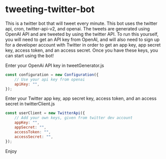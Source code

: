 # tweeting-twitter-bot

This is a twitter bot that will tweet every minute. This bot uses the twitter api, cron, twitter-api-v2, and openai. The tweets are generated using OpenAI API and are tweeted by using the twitter API. To run this yourself, you will need to get an API key from OpenAI, and will also need to sign up for a developer account with Twitter in order to get an app key, app secret key, access token, and an access secret. Once you have these keys, you can start using the bot!

Enter your OpenAi API key in tweetGenerator.js
```JavaScript
const configuration = new Configuration({
    // Use your api key from openai
    apiKey: "",
});
```

Enter your Twitter app key, app secret key, access token, and an access secret in twitterClient.js
```JavaScript
const userClient = new TwitterApi({
    // Add your own keys, given from twitter dev account
    appKey: "",
    appSecret: "",
    accessToken: "",
    accessSecret: "",
});
```

Enjoy
